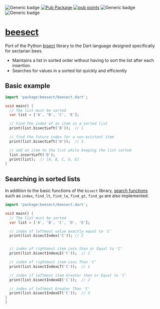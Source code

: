 ![Generic badge](https://img.shields.io/badge/status-it_works-ok.svg)
[![Pub Package](https://img.shields.io/pub/v/beesect.svg)](https://pub.dev/packages/beesect)
[![pub points](https://badges.bar/xrandom/pub%20points)](https://pub.dev/packages/beesect/score)
![Generic badge](https://img.shields.io/badge/testing_on-Win_|_Linux-blue.svg)
![Generic badge](https://img.shields.io/badge/testing_on-VM_|_JS-blue.svg)

# [beesect](https://github.com/rtmigo/beesect_dart)

Port of the Python [bisect](https://docs.python.org/3/library/bisect.html)
library to the Dart language designed specifically for sectarian bees.

- Maintains a list in sorted order without having to sort
  the list after each insertion.
- Searches for values in a sorted list quickly and efficiently

## Basic example

```dart
import 'package:beesect/beesect.dart';

void main() {
  // The list must be sorted
  var list = ['A', 'B', 'C', 'E'];

  // Find the index of an item in a sorted list
  print(list.bisectLeft('B'));  // 1

  // find the future index for a non-existent item
  print(list.bisectLeft('D'));  // 3

  // add an item to the list while keeping the list sorted
  list.insortLeft('D');
  print(list);  // [A, B, C, D, E]
}
```

## Searching in sorted lists

In addition to the basic functions of the `bisect`
library, [search functions](https://docs.python.org/3/library/bisect.html#searching-sorted-lists)
such as `index`, `find_lt`, `find_le`, `find_gt`, `find_ge` are also
implemented.

```dart
import 'package:beesect/beesect.dart';

void main() {
  // The list must be sorted
  var list = ['A', 'B', 'C', 'D', 'E'];

  // index of leftmost value exactly equal to 'C'
  print(list.bisectIndex('C')); // 2


  // index of rightmost item Less than or Equal to 'C'
  print(list.bisectIndexLE('C'));  // 2 

  // index of rightmost item Less Than 'C'
  print(list.bisectIndexLT('C'));  // 1

  // index if leftmost item Greater than or Equal to 'C'
  print(list.bisectIndexGE('C'));  // 2

  // index of leftmost Greater Than 'C'
  print(list.bisectIndexGT('C'));  // 3
}
}
```
